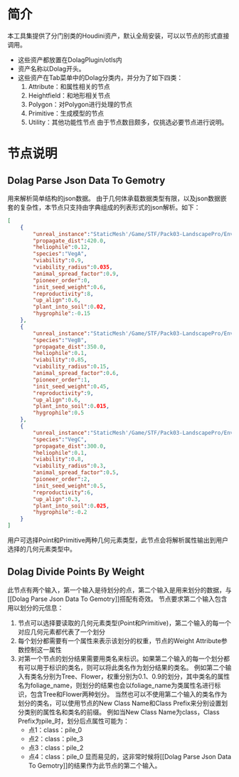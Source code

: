 # 简介

本工具集提供了分门别类的Houdini资产，默认全局安装，可以以节点的形式直接调用。
+ 这些资产都放置在DolagPlugin/otls内
+ 资产名称以Dolag开头。
+ 这些资产在Tab菜单中的Dolag分类内，并分为了如下四类：
	1. Attribute：和属性相关的节点
	2. Heightfield：和地形相关节点
	3. Polygon：对Polygon进行处理的节点
	4. Primitive：生成模型的节点
	5. Utility：其他功能性节点
由于节点数目颇多，仅挑选必要节点进行说明。

# 节点说明

## Dolag Parse Json Data To Gemotry

用来解析简单结构的json数据。
由于几何体承载数据类型有限，以及json数据嵌套的复杂性，本节点只支持由字典组成的列表形式的json解析。如下：
```json
[
	{
		"unreal_instance":"StaticMesh'/Game/STF/Pack03-LandscapePro/Environment/Foliage/Grass/SM_GrassGroup01.SM_GrassGroup01'",
		"propagate_dist":420.0,
		"heliophile":0.12,
		"species":"VegA",
		"viability":0.9,
		"viability_radius":0.035,
		"animal_spread_factor":0.9,
		"pioneer_order":0,
		"init_seed_weight":0.6,
		"reproductivity":8,
		"up_align":0.6,
		"plant_into_soil":0.02,
		"hygrophile":-0.15
	},
	{
		"unreal_instance":"StaticMesh'/Game/STF/Pack03-LandscapePro/Environment/Foliage/Grass/SM_FlowerGroup01.SM_FlowerGroup01'",
		"species":"VegB",
		"propagate_dist":350.0,
		"heliophile":0.1,
		"viability":0.85,
		"viability_radius":0.15,
		"animal_spread_factor":0.6,
		"pioneer_order":1,
		"init_seed_weight":0.45,
		"reproductivity":9,
		"up_align":0.6,
		"plant_into_soil":0.015,
		"hygrophile":0.5
	},
	{
		"unreal_instance":"StaticMesh'/Game/STF/Pack03-LandscapePro/Environment/Foliage/Grass/SM_WeathGroup02.SM_WeathGroup02'",
		"species":"VegC",
		"propagate_dist":300.0,
		"heliophile":0.1,
		"viability":0.8,
		"viability_radius":0.3,
		"animal_spread_factor":0.5,
		"pioneer_order":2,
		"init_seed_weight":0.5,
		"reproductivity":6,
		"up_align":0.3,
		"plant_into_soil":0.025,
		"hygrophile":-0.2
	}
]
```
用户可选择Point和Primitive两种几何元素类型，此节点会将解析属性输出到用户选择的几何元素类型中。

## Dolag Divide Points By Weight

此节点有两个输入，第一个输入是待划分的点，第二个输入是用来划分的数据，与[[Dolag Parse Json Data To Gemotry]]搭配有奇效。
节点要求第二个输入包含用以划分的元信息：
1. 节点可以选择要读取的几何元素类型(Point和Primitive)，第二个输入的每一个对应几何元素都代表了一个划分
2. 每个划分都需要有一个属性来表示该划分的权重，节点的Weight Attribute参数控制这一属性
3. 对第一个节点的划分结果需要用类名来标识。如果第二个输入的每一个划分都有可以用于标识的类名，则可以将此类名作为划分结果的类名。
   例如第二个输入有类名分别为Tree、Flower，权重分别为0.1、0.9的划分，其中类名的属性名为foliage_name，则划分的结果也会以foliage_name为类属性名进行标识，包含Tree和Flower两种划分。
   当然也可以不使用第二个输入的类名作为划分的类名，可以使用节点的New Class Name和Class Prefix来分别设置划分类别的属性名和类名的前缀。
   例如当New Class Name为class，Class Prefix为pile_时，划分后点属性可能为：
   + 点1：class：pile_0
   + 点2：class：pile_3
   + 点3：class：pile_2
   + 点4：class：pile_0
显而易见的，这非常时候将[[Dolag Parse Json Data To Gemotry]]的结果作为此节点的第二个输入。
